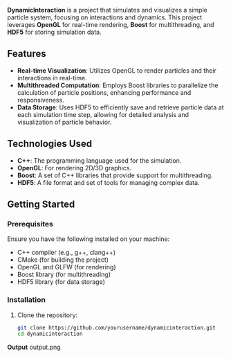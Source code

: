 

**DynamicInteraction** is a project that simulates and visualizes a simple particle system, focusing on interactions and dynamics. This project leverages **OpenGL** for real-time rendering, **Boost** for multithreading, and **HDF5** for storing simulation data. 

## Features

- **Real-time Visualization**: Utilizes OpenGL to render particles and their interactions in real-time.
- **Multithreaded Computation**: Employs Boost libraries to parallelize the calculation of particle positions, enhancing performance and responsiveness.
- **Data Storage**: Uses HDF5 to efficiently save and retrieve particle data at each simulation time step, allowing for detailed analysis and visualization of particle behavior.

## Technologies Used

- **C++**: The programming language used for the simulation.
- **OpenGL**: For rendering 2D/3D graphics.
- **Boost**: A set of C++ libraries that provide support for multithreading.
- **HDF5**: A file format and set of tools for managing complex data.

## Getting Started

### Prerequisites

Ensure you have the following installed on your machine:

- C++ compiler (e.g., g++, clang++)
- CMake (for building the project)
- OpenGL and GLFW (for rendering)
- Boost library (for multithreading)
- HDF5 library (for data storage)

### Installation

1. Clone the repository:

   ```bash
   git clone https://github.com/yourusername/dynamicinteraction.git
   cd dynamicinteraction


**Output** output.png
